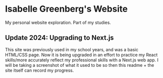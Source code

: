 # Isabelle Greenberg's Website
 My personal website exploration. Part of my studies.

## Update 2024: Upgrading to Next.js
This site was previously used in my school years, and was a basic HTML/CSS page.
Now it is being upgraded in an effort to practice my React skills/more accurately reflect my professional skills with a Next.js web app. I will be taking a screenshot of what it used to be so then this readme + the site itself can record my progress.
